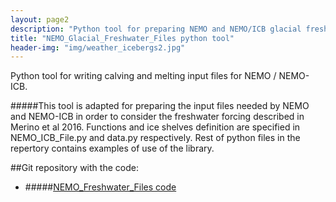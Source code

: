 ```yaml
---
layout: page2
description: "Python tool for preparing NEMO and NEMO/ICB glacial freshwater input files"
title: "NEMO_Glacial_Freshwater_Files python tool"
header-img: "img/weather_icebergs2.jpg"
---
```

  


  <script type="{{site.baseurl}}/text/javascript">
    $(function(){
      SyntaxHighlighter.all();
    });
    $(window).load(function(){
      $('.flexslider').flexslider({
        animation: "slide",
        slideshow: false,
        slideshowSpeed: 12000,
        pausePlay: true,
        start: function(slider){
          $('body').removeClass('loading');
        }
      });
    });
  </script>

<!-- 
<div class="container">
	<div class="row">
        <div class="col-lg-8 col-lg-offset-2 col-md-10 col-md-offset-1">
 -->

Python tool for writing calving and melting input files for NEMO / NEMO-ICB.

#####This tool is adapted for preparing the input files needed by NEMO and NEMO-ICB in order to consider the freshwater forcing described in Merino et al 2016. Functions and ice shelves definition are specified in NEMO_ICB_File.py and data.py respectively. Rest of python files in the repertory contains examples of use of the library.


##Git repository with the code:
- #####[NEMO_Freshwater_Files code](https://github.com/neichin/NEMO_Glacial_Freshwater_Files)
 

</div>            
